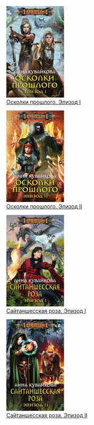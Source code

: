 ![](Осколки%20прошлого.%20Эпизод%20I.jpg)  
[Осколки прошлого. Эпизод I](Осколки%20прошлого.%20Эпизод%20I.md)

![](Осколки%20прошлого.%20Эпизод%20II.jpg)  
[Осколки прошлого. Эпизод II](Осколки%20прошлого.%20Эпизод%20II.md)

![](Сайтаншесская%20роза.%20Эпизод%20I.jpg)  
[Сайтаншесская роза. Эпизод I](Сайтаншесская%20роза.%20Эпизод%20I.md)

![](Сайтаншесская%20роза.%20Эпизод%20II.jpg)  
[Сайтаншесская роза. Эпизод II](Сайтаншесская%20роза.%20Эпизод%20II.md)
